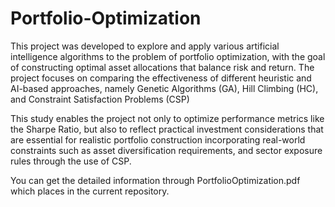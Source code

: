 # Portfolio-Optimization

This project was developed to explore and apply various artificial intelligence algorithms to the problem of portfolio optimization, with the goal of constructing optimal asset allocations that balance risk and return. The project focuses on comparing the effectiveness of different heuristic and AI-based approaches, namely Genetic Algorithms (GA), Hill Climbing (HC), and Constraint Satisfaction Problems (CSP)

This study enables the project not only to optimize performance metrics like the Sharpe Ratio, but also to reflect practical investment considerations that are essential for realistic portfolio construction incorporating real-world constraints such as asset diversification requirements, and sector exposure rules through the use of CSP. 

You can get the detailed information through PortfolioOptimization.pdf which places in the current repository.